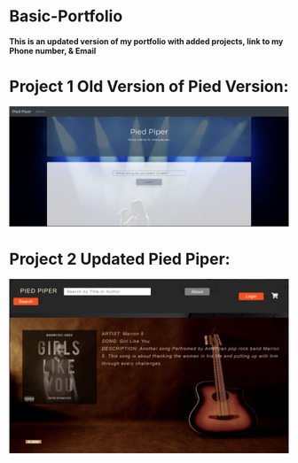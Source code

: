 # Basic-Portfolio

#### This is an updated version of my portfolio with added projects, link to my Phone number, & Email 


# Project 1 Old Version of Pied Version:
![image](./assets/images/project1.JPG) 

# Project 2 Updated Pied Piper:
![image](./assets/images/project2.JPG) 
